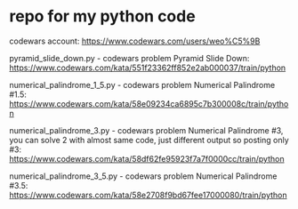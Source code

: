 # repo for my python code
codewars account: https://www.codewars.com/users/weo%C5%9B

pyramid_slide_down.py - codewars problem Pyramid Slide Down: https://www.codewars.com/kata/551f23362ff852e2ab000037/train/python

numerical_palindrome_1_5.py - codewars problem Numerical Palindrome #1.5: https://www.codewars.com/kata/58e09234ca6895c7b300008c/train/python

numerical_palindrome_3.py - codewars problem Numerical Palindrome #3, you can solve 2 with almost same code, just different output so posting only #3: https://www.codewars.com/kata/58df62fe95923f7a7f0000cc/train/python

numerical_palindrome_3_5.py - codewars problem Numerical Palindrome #3.5: https://www.codewars.com/kata/58e2708f9bd67fee17000080/train/python
